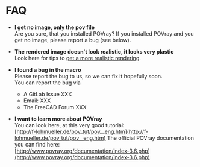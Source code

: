 # FAQ

* **I get no image, only the pov file**  
  Are you sure, that you installed POVray? If you installed POVray and you get no image, please report a bug (see below).

* **The rendered image doesn't look realistic, it looks very plastic**  
  Look here for tips to [get a more realistic rendering](XXX).

* **I found a bug in the macro**  
  Please report the bug to us, so we can fix it hopefully soon.  
  You can report the bug via
  * A GitLab Issue XXX
  * Email: XXX
  * The FreeCAD Forum XXX

* **I want to learn more about POVray**  
  You can look here, at this very good tutorial:  
  [http://f-lohmueller.de/pov_tut/pov__eng.htm](http://f-lohmueller.de/pov_tut/pov__eng.htm)
  The official POVray documentation you can find here:  
  [http://www.povray.org/documentation/index-3.6.php](http://www.povray.org/documentation/index-3.6.php)
